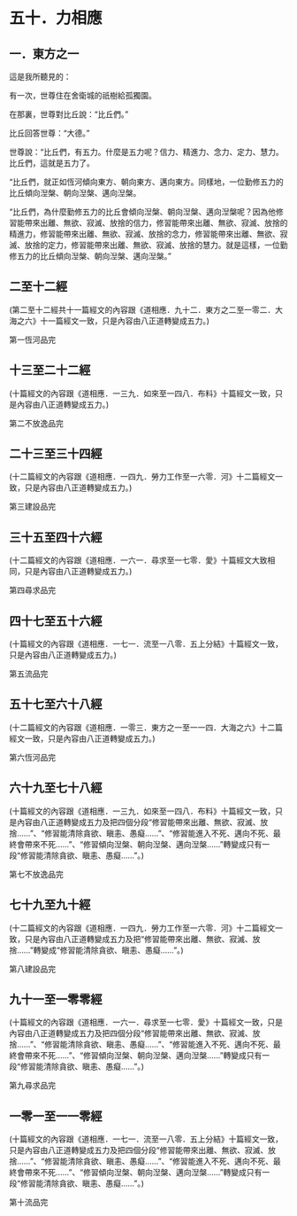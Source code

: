 # 五十．力相應

## 一．東方之一

這是我所聽見的：

有一次，世尊住在舍衛城的祇樹給孤獨園。

在那裏，世尊對比丘說：“比丘們。”

比丘回答世尊：“大德。”

世尊說：“比丘們，有五力。什麼是五力呢？信力、精進力、念力、定力、慧力。比丘們，這就是五力了。

“比丘們，就正如恆河傾向東方、朝向東方、邁向東方。同樣地，一位勤修五力的比丘傾向湼槃、朝向湼槃、邁向湼槃。

“比丘們，為什麼勤修五力的比丘會傾向湼槃、朝向湼槃、邁向湼槃呢？因為他修習能帶來出離、無欲、寂滅、放捨的信力，修習能帶來出離、無欲、寂滅、放捨的精進力，修習能帶來出離、無欲、寂滅、放捨的念力，修習能帶來出離、無欲、寂滅、放捨的定力，修習能帶來出離、無欲、寂滅、放捨的慧力。就是這樣，一位勤修五力的比丘傾向湼槃、朝向湼槃、邁向湼槃。”

## 二至十二經

(第二至十二經共十一篇經文的內容跟《道相應．九十二．東方之二至一零二．大海之六》十一篇經文一致，只是內容由八正道轉變成五力。)

第一恆河品完

## 十三至二十二經

(十篇經文的內容跟《道相應．一三九．如來至一四八．布料》十篇經文一致，只是內容由八正道轉變成五力。)

第二不放逸品完

## 二十三至三十四經

(十二篇經文的內容跟《道相應．一四九．勞力工作至一六零．河》十二篇經文一致，只是內容由八正道轉變成五力。)

第三建設品完

## 三十五至四十六經

(十二篇經文的內容跟《道相應．一六一．尋求至一七零．愛》十篇經文大致相同，只是內容由八正道轉變成五力。)

第四尋求品完

## 四十七至五十六經

(十篇經文的內容跟《道相應．一七一．流至一八零．五上分結》十篇經文一致，只是內容由八正道轉變成五力。)

第五流品完

## 五十七至六十八經

(十二篇經文的內容跟《道相應．一零三．東方之一至一一四．大海之六》十二篇經文一致，只是內容由八正道轉變成五力。)

第六恆河品完

## 六十九至七十八經

(十篇經文的內容跟《道相應．一三九．如來至一四八．布料》十篇經文一致，只是內容由八正道轉變成五力及把四個分段“修習能帶來出離、無欲、寂滅、放捨……”、“修習能清除貪欲、瞋恚、愚癡……”、“修習能進入不死、邁向不死、最終會帶來不死……”、“修習傾向湼槃、朝向湼槃、邁向湼槃……”轉變成只有一段“修習能清除貪欲、瞋恚、愚癡……”。)

第七不放逸品完

## 七十九至九十經

(十二篇經文的內容跟《道相應．一四九．勞力工作至一六零．河》十二篇經文一致，只是內容由八正道轉變成五力及把“修習能帶來出離、無欲、寂滅、放捨……”轉變成“修習能清除貪欲、瞋恚、愚癡……”。)

第八建設品完

## 九十一至一零零經

(十篇經文的內容跟《道相應．一六一．尋求至一七零．愛》十篇經文一致，只是內容由八正道轉變成五力及把四個分段“修習能帶來出離、無欲、寂滅、放捨……”、“修習能清除貪欲、瞋恚、愚癡……”、“修習能進入不死、邁向不死、最終會帶來不死……”、“修習傾向湼槃、朝向湼槃、邁向湼槃……”轉變成只有一段“修習能清除貪欲、瞋恚、愚癡……”。)

第九尋求品完

## 一零一至一一零經

(十篇經文的內容跟《道相應．一七一．流至一八零．五上分結》十篇經文一致，只是內容由八正道轉變成五力及把四個分段“修習能帶來出離、無欲、寂滅、放捨……”、“修習能清除貪欲、瞋恚、愚癡……”、“修習能進入不死、邁向不死、最終會帶來不死……”、“修習傾向湼槃、朝向湼槃、邁向湼槃……”轉變成只有一段“修習能清除貪欲、瞋恚、愚癡……”。)

第十流品完
